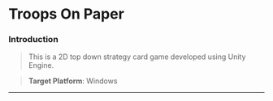 # Troops On Paper
### Introduction
> This is a 2D top down strategy card game developed using Unity Engine.

> **Target Platform**: Windows
---
